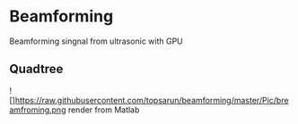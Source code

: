 # Beamforming
Beamforming singnal from ultrasonic with GPU

## Quadtree
  ![]https://raw.githubusercontent.com/topsarun/beamforming/master/Pic/breamfroming.png
  render from Matlab
